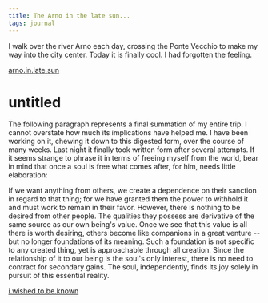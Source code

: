 ```yaml
---
title: The Arno in the late sun...
tags: journal
---
```


I walk over the river Arno each day, crossing the Ponte Vecchio to make
my way into the city center.  Today it is finally cool.  I had forgotten
the feeling.

[arno.in.late.sun](arno.in.late.sun)

# untitled

The following paragraph represents a final summation of my entire trip.
I cannot overstate how much its implications have helped me.  I have
been working on it, chewing it down to this digested form, over the
course of many weeks.  Last night it finally took written form after
several attempts.  If it seems strange to phrase it in terms of freeing
myself from the world, bear in mind that once a soul is free what comes
after, for him, needs little elaboration:

If we want anything from others, we create a dependence on their
sanction in regard to that thing; for we have granted them the power to
withhold it and must work to remain in their favor.  However, there is
nothing to be desired from other people.  The qualities they possess are
derivative of the same source as our own being's value.  Once we see
that this value is all there is worth desiring, others become like
companions in a great venture -- but no longer foundations of its
meaning.  Such a foundation is not specific to any created thing, yet is
approachable through all creation.  Since the relationship of it to our
being is the soul's only interest, there is no need to contract for
secondary gains.  The soul, independently, finds its joy solely in
pursuit of this essential reality.

[i.wished.to.be.known](i.wished.to.be.known)


